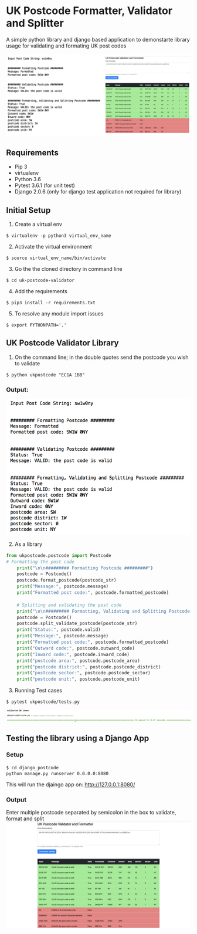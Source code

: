 # UK Postcode Formatter, Validator and Splitter

A simple python library and django based application to demonstarte library usage for validating and formating UK post codes

![output](https://github.com/Anubhavj02/uk-postcode-validator/blob/master/output/output1.png)

## Requirements
* Pip 3
* virtualenv
* Python 3.6
* Pytest 3.6.1 (for unit test)
* Django 2.0.6 (only for django test application not required for library)

## Initial Setup
1. Create a virtual env
```shell
$ virtualenv -p python3 virtual_env_name
```
2. Activate the virtual environment
```shell
$ source virtual_env_name/bin/activate
```
3. Go the the cloned directory in command line
```shell
$ cd uk-postcode-validator
```
4. Add the requirements
```shell
$ pip3 install -r requirements.txt
```
5. To resolve any module import issues
```shell
$ export PYTHONPATH='.'
```

## UK Postcode Validator Library
1. On the command line; in the double quotes send the postcode you wish to validate
```shell
$ python ukpostcode "EC1A 1BB"
```
### Output:
![output](https://github.com/Anubhavj02/uk-postcode-validator/blob/master/output/output2.png)

2. As a library
```python
from ukpostcode.postcode import Postcode
# Formatting the post code
    print("\n\n######### Formatting Postcode #########")
    postcode = Postcode()
    postcode.format_postcode(postcode_str)
    print("Message:", postcode.message)
    print("Formatted post code:", postcode.formatted_postcode)

    # Splitting and validating the post code
    print("\n\n######### Formatting, Validating and Splitting Postcode #########")
    postcode = Postcode()
    postcode.split_validate_postcode(postcode_str)
    print("Status:", postcode.valid)
    print("Message:", postcode.message)
    print("Formatted post code:", postcode.formatted_postcode)
    print("Outward code:", postcode.outward_code)
    print("Inward code:", postcode.inward_code)
    print("postcode area:", postcode.postcode_area)
    print("postcode district:", postcode.postcode_district)
    print("postcode sector:", postcode.postcode_sector)
    print("postcode unit:", postcode.postcode_unit)
```

3. Running Test cases
```shell
$ pytest ukpostcode/tests.py
```
![output](https://github.com/Anubhavj02/uk-postcode-validator/blob/master/output/output4.png)

## Testing the library using a Django App
### Setup
```shell
$ cd django_postcode
python manage.py runserver 0.0.0.0:8080
```
This will run the djaingo app on: http://127.0.0.1:8080/

### Output
Enter multiple postcode separated by semicolon in the box to validate, format and split
![output](https://github.com/Anubhavj02/uk-postcode-validator/blob/master/output/output3.png)
